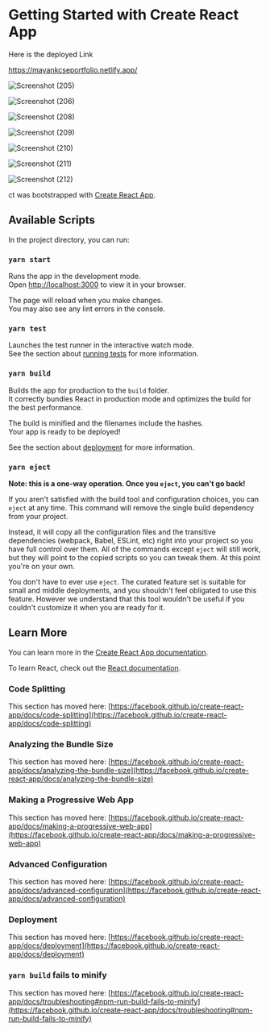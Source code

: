 # Getting Started with Create React App
Here is the deployed Link

https://mayankcseportfolio.netlify.app/




![Screenshot (205)](https://user-images.githubusercontent.com/96439214/219946613-bf10fb8c-31d1-4647-8e8a-0ec108ef401e.png)




![Screenshot (206)](https://user-images.githubusercontent.com/96439214/219946615-fdb927b7-2578-4cbb-82c1-2f24a3a04217.png)






![Screenshot (208)](https://user-images.githubusercontent.com/96439214/219946620-38ee39ae-fb4f-49c2-95a2-f49c8c94deeb.png)





![Screenshot (209)](https://user-images.githubusercontent.com/96439214/219946622-f83f5e2c-cd99-4004-b7b7-99cc336ea519.png)


![Screenshot (210)](https://user-images.githubusercontent.com/96439214/219946758-c608d8b2-15c1-4828-947c-496bcf8ea783.png)


![Screenshot (211)](https://user-images.githubusercontent.com/96439214/219946791-0206be19-3b77-4ba9-a946-7f271dcdd4c9.png)








![Screenshot (212)](https://user-images.githubusercontent.com/96439214/219946661-3eb6a216-5205-466d-886e-5d0209291442.png)


ct was bootstrapped with [Create React App](https://github.com/facebook/create-react-app).

## Available Scripts

In the project directory, you can run:

### `yarn start`

Runs the app in the development mode.\
Open [http://localhost:3000](http://localhost:3000) to view it in your browser.

The page will reload when you make changes.\
You may also see any lint errors in the console.

### `yarn test`

Launches the test runner in the interactive watch mode.\
See the section about [running tests](https://facebook.github.io/create-react-app/docs/running-tests) for more information.

### `yarn build`

Builds the app for production to the `build` folder.\
It correctly bundles React in production mode and optimizes the build for the best performance.

The build is minified and the filenames include the hashes.\
Your app is ready to be deployed!

See the section about [deployment](https://facebook.github.io/create-react-app/docs/deployment) for more information.

### `yarn eject`

**Note: this is a one-way operation. Once you `eject`, you can't go back!**

If you aren't satisfied with the build tool and configuration choices, you can `eject` at any time. This command will remove the single build dependency from your project.

Instead, it will copy all the configuration files and the transitive dependencies (webpack, Babel, ESLint, etc) right into your project so you have full control over them. All of the commands except `eject` will still work, but they will point to the copied scripts so you can tweak them. At this point you're on your own.

You don't have to ever use `eject`. The curated feature set is suitable for small and middle deployments, and you shouldn't feel obligated to use this feature. However we understand that this tool wouldn't be useful if you couldn't customize it when you are ready for it.

## Learn More

You can learn more in the [Create React App documentation](https://facebook.github.io/create-react-app/docs/getting-started).

To learn React, check out the [React documentation](https://reactjs.org/).

### Code Splitting

This section has moved here: [https://facebook.github.io/create-react-app/docs/code-splitting](https://facebook.github.io/create-react-app/docs/code-splitting)

### Analyzing the Bundle Size

This section has moved here: [https://facebook.github.io/create-react-app/docs/analyzing-the-bundle-size](https://facebook.github.io/create-react-app/docs/analyzing-the-bundle-size)

### Making a Progressive Web App

This section has moved here: [https://facebook.github.io/create-react-app/docs/making-a-progressive-web-app](https://facebook.github.io/create-react-app/docs/making-a-progressive-web-app)

### Advanced Configuration

This section has moved here: [https://facebook.github.io/create-react-app/docs/advanced-configuration](https://facebook.github.io/create-react-app/docs/advanced-configuration)

### Deployment

This section has moved here: [https://facebook.github.io/create-react-app/docs/deployment](https://facebook.github.io/create-react-app/docs/deployment)

### `yarn build` fails to minify

This section has moved here: [https://facebook.github.io/create-react-app/docs/troubleshooting#npm-run-build-fails-to-minify](https://facebook.github.io/create-react-app/docs/troubleshooting#npm-run-build-fails-to-minify)
